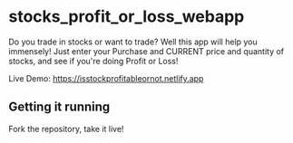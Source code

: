 # stocks_profit_or_loss_webapp

Do you trade in stocks or want to trade? Well this app will help you immensely! Just enter your Purchase and CURRENT price and quantity of stocks, and see if you're doing Profit or Loss!

Live Demo: https://isstockprofitableornot.netlify.app

## Getting it running

Fork the repository, take it live!

